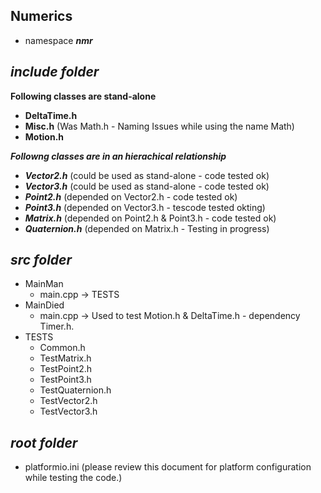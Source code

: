 ## Numerics

- namespace ***nmr***

## ***include folder***

**Following classes are stand-alone**
- **DeltaTime.h**
- **Misc.h**           (Was Math.h - Naming Issues while using the name Math)
- **Motion.h** 

***Followng classes are in an hierachical relationship***
+ ***Vector2.h***      (could be used as stand-alone - code tested ok)
+ ***Vector3.h***      (could be used as stand-alone - code tested ok)
+ ***Point2.h***       (depended on Vector2.h - code tested ok)
+ ***Point3.h***       (depended on Vector3.h - tescode tested okting)
+ ***Matrix.h***       (depended on Point2.h & Point3.h - code tested ok) 
+ ***Quaternion.h***   (depended on Matrix.h - Testing in progress)

## ***src folder***

- MainMan
    - main.cpp -> TESTS
- MainDied
    - main.cpp -> Used to test Motion.h & DeltaTime.h - dependency Timer.h.
- TESTS 
    - Common.h
    - TestMatrix.h
    - TestPoint2.h
    - TestPoint3.h
    - TestQuaternion.h
    - TestVector2.h
    - TestVector3.h

## ***root folder***

- platformio.ini        (please review this document for platform configuration while testing the code.)
